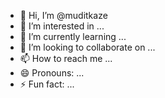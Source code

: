 - 👋 Hi, I’m @muditkaze
- 👀 I’m interested in ...
- 🌱 I’m currently learning ...
- 💞️ I’m looking to collaborate on ...
- 📫 How to reach me ...
- 😄 Pronouns: ...
- ⚡ Fun fact: ...

<!---
muditkaze/muditkaze is a ✨ special ✨ repository because its `README.md` (this file) appears on your GitHub profile.
You can click the Preview link to take a look at your changes.
--->
